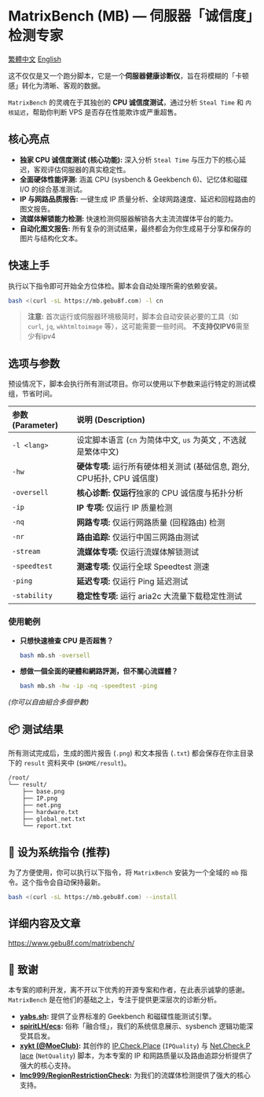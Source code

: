 # MatrixBench (MB) — 伺服器「诚信度」检测专家
[繁體中文](https://github.com/gebu8f8/MatrixBench/blob/main/README_zh.md)  [English](https://github.com/gebu8f8/MatrixBench/blob/main/README.md)

这不仅仅是又一个跑分脚本，它是一个**伺服器健康诊断仪**，旨在将模糊的「卡顿感」转化为清晰、客观的数据。

`MatrixBench` 的灵魂在于其独创的 **CPU 诚信度测试**，通过分析 `Steal Time` 和 `内核延迟`，帮助你判断 VPS 是否存在性能欺诈或严重超售。

## 核心亮点

*    **独家 CPU 诚信度测试 (核心功能):** 深入分析 `Steal Time` 与压力下的核心延迟，客观评估伺服器的真实稳定性。
*    **全面硬体性能评测:** 涵盖 CPU (sysbench & Geekbench 6)、记忆体和磁碟 I/O 的综合基准测试。
*    **IP 与网路品质报告:** 一键生成 IP 质量分析、全球网路速度、延迟和回程路由的图文报告。
*    **流媒体解锁能力检测:** 快速检测伺服器解锁各大主流流媒体平台的能力。
*    **自动化图文报告:** 所有复杂的测试结果，最终都会为你生成易于分享和保存的图片与结构化文本。

## 快速上手

执行以下指令即可开始全方位体检。脚本会自动处理所需的依赖安装。

```bash
bash <(curl -sL https://mb.gebu8f.com) -l cn
```
> **注意:** 首次运行或伺服器环境极简时，脚本会自动安装必要的工具（如 `curl`, `jq`, `wkhtmltoimage` 等），这可能需要一些时间。 **不支持仅IPV6**需至少有ipv4

## 选项与参数

预设情况下，脚本会执行所有测试项目。你可以使用以下参数来运行特定的测试模组，节省时间。

| 参数 (Parameter) | 说明 (Description)                               |
| :--------------- | :----------------------------------------------- |
| `-l <lang>`      | 设定脚本语言 (`cn` 为简体中文, `us` 为英文 , 不选就是繁体中文)      |
| `-hw`            | **硬体专项:** 运行所有硬体相关测试 (基础信息, 跑分, CPU拓扑, CPU 诚信度) |
| `-oversell`      | **核心诊断:** **仅运行**独家的 CPU 诚信度与拓扑分析 |
| `-ip`            | **IP 专项:** 仅运行 IP 质量检测                   |
| `-nq`            | **网路专项:** 仅运行网路质量 (回程路由) 检测       |
| `-nr`            | **路由追踪:** 仅运行中国三网路由测试              |
| `-stream`        | **流媒体专项:** 仅运行流媒体解锁测试             |
| `-speedtest`     | **测速专项:** 仅运行全球 Speedtest 测速          |
| `-ping`          | **延迟专项:** 仅运行 Ping 延迟测试               |
| `-stability`     | **稳定性专项:** 运行 aria2c 大流量下载稳定性测试  |
### 使用範例

*   **只想快速檢查 CPU 是否超售？**
    ```bash
    bash mb.sh -oversell
    ```
*   **想做一個全面的硬體和網路評測，但不關心流媒體？**
    ```bash
    bash mb.sh -hw -ip -nq -speedtest -ping
    ```
*(你可以自由組合多個參數)*

## 📦 测试结果

所有测试完成后，生成的图片报告 (`.png`) 和文本报告 (`.txt`) 都会保存在你主目录下的 `result` 资料夹中 (`$HOME/result`)。
```
/root/
└── result/
    ├── base.png
    ├── IP.png
    ├── net.png
    ├── hardware.txt
    ├── global_net.txt
    └── report.txt
```
## 🚀 设为系统指令 (推荐)

为了方便使用，你可以执行以下指令，将 `MatrixBench` 安装为一个全域的 `mb` 指令。这个指令会自动保持最新。

```bash
bash <(curl -sL https://mb.gebu8f.com) --install
```
## 详细内容及文章
https://www.gebu8f.com/matrixbench/
## 🙏 致谢

本专案的顺利开发，离不开以下优秀的开源专案和作者，在此表示诚挚的感谢。 `MatrixBench` 是在他们的基础之上，专注于提供更深层次的诊断分析。

*   **[yabs.sh](https://github.com/masonr/yet-another-bench-script):** 提供了业界标准的 Geekbench 和磁碟性能测试引擎。
*   **[spiritLH/ecs](https://github.com/spiritLH/ecs):** 俗称「融合怪」，我们的系统信息展示、sysbench 逻辑功能深受其启发。
*   **[xykt (@MoeClub)](https://github.com/MoeClub):** 其创作的 [IP.Check.P​​lace](https://ip.check.place/) (`IPQuality`) 与 [Net.Check.P​​lace](https://net.check.place/) (`NetQuality`) 脚本，为本专案的 IP 和网路质量以及路由追踪分析提供了强大的核心支持。
*   **[lmc999/RegionRestrictionCheck](https://github.com/lmc999/RegionRestrictionCheck):** 为我们的流媒体检测提供了强大的核心支持。
